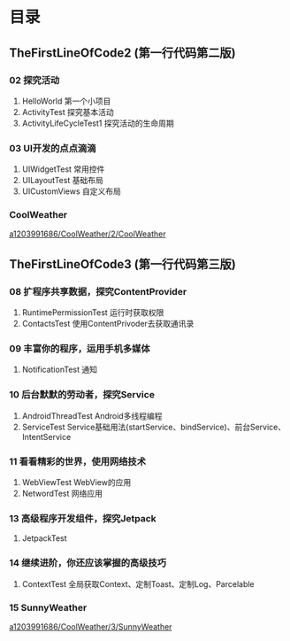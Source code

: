 # 目录
## TheFirstLineOfCode2 (第一行代码第二版)
### 02 探究活动
1. HelloWorld 第一个小项目
2. ActivityTest 探究基本活动
3. ActivityLifeCycleTest1 探究活动的生命周期

### 03 UI开发的点点滴滴
1. UIWidgetTest 常用控件
2. UILayoutTest 基础布局
3. UICustomViews 自定义布局

### CoolWeather

[a1203991686/CoolWeather/2/CoolWeather](https://github.com/a1203991686/CoolWeather/tree/master/2/CoolWeather)

## TheFirstLineOfCode3 (第一行代码第三版)
### 08 扩程序共享数据，探究ContentProvider
1. RuntimePermissionTest 运行时获取权限
2. ContactsTest 使用ContentPrivoder去获取通讯录

### 09 丰富你的程序，运用手机多媒体
1. NotificationTest 通知

### 10 后台默默的劳动者，探究Service
1. AndroidThreadTest Android多线程编程
2. ServiceTest Service基础用法(startService、bindService)、前台Service、IntentService

### 11 看看精彩的世界，使用网络技术
1. WebViewTest WebView的应用
2. NetwordTest 网络应用

### 13 高级程序开发组件，探究Jetpack
1. JetpackTest 

### 14 继续进阶，你还应该掌握的高级技巧
1. ContextTest 全局获取Context、定制Toast、定制Log、Parcelable

### 15 SunnyWeather
[a1203991686/CoolWeather/3/SunnyWeather](https://github.com/a1203991686/CoolWeather/tree/master/3/SunnyWeather)
